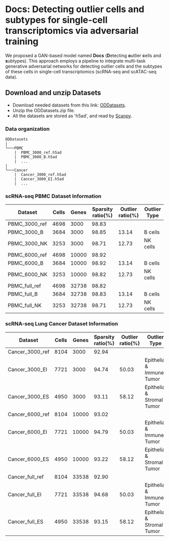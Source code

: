 # Docs: Detecting outlier cells and subtypes for single-cell transcriptomics via adversarial training
We proposed a GAN-based model named <b>Docs</b> (<b>D</b>etecting <b>o</b>utlier <b>c</b>ells and <b>s</b>ubtypes). This approach employs a pipeline to integrate multi-task generative adversarial networks for detecting outlier cells and the subtypes of these cells in single-cell transcriptomics (scRNA-seq and scATAC-seq data). 

## Download and unzip Datasets
- Download needed datasets from this link: [ODDatasets](https://drive.google.com/drive/folders/1-jHkZweZC0nJPUZcutzJqoRxL-Yvz57q?usp=drive_link).
- Unzip the ODDatasets.zip file.
- All the datasets are stored as 'h5ad', and read by [Scanpy](https://scanpy.readthedocs.io/en/stable/).

### Data organization

```
ODDatasets
|
└───PBMC
    |  PBMC_3000_ref.h5ad
    |  PBMC_3000_B.h5ad
    |  ...
|
└───Cancer
    |  Cancer_3000_ref.h5ad
    |  Cancer_3000_EI.h5ad
    |  ...

```

### scRNA-seq PBMC Dataset Information

|Dataset|Cells|Genes|Sparsity ratio(%)|Outlier ratio(%)|Outlier Type|
|---|---|---|---|---|---|
|PBMC_3000_ref|4698|3000|98.83| | |
|PBMC_3000_B|3684|3000|98.85|13.14|B cells|
|PBMC_3000_NK|3253|3000|98.71|12.73|NK cells|
|PBMC_6000_ref|4698|10000|98.92| | |
|PBMC_6000_B|3684|10000|98.92|13.14|B cells|
|PBMC_6000_NK|3253|10000|98.82|12.73|NK cells|
|PBMC_full_ref|4698|32738|98.82| | |
|PBMC_full_B|3684|32738|98.83|13.14|B cells|
|PBMC_full_NK|3253|32738|98.71|12.73|NK cells|

### scRNA-seq Lung Cancer Dataset Information

|Dataset|Cells|Genes|Sparsity ratio(%)|Outlier ratio(%)|Outlier Type|
|---|---|---|---|---|---|
|Cancer_3000_ref|8104|3000|92.94| | |
|Cancer_3000_EI|7721|3000|94.74|50.03|Epithelial & Immune Tumor|
|Cancer_3000_ES|4950|3000|93.11|58.12|Epithelial & Stromal Tumor|
|Cancer_6000_ref|8104|10000|93.02| | |
|Cancer_6000_EI|7721|10000|94.79|50.03|Epithelial & Immune Tumor|
|Cancer_6000_ES|4950|10000|93.22|58.12|Epithelial & Stromal Tumor|
|Cancer_full_ref|8104|33538|92.90| | |
|Cancer_full_EI|7721|33538|94.68|50.03|Epithelial & Immune Tumor|
|Cancer_full_ES|4950|33538|93.15|58.12|Epithelial & Stromal Tumor|
